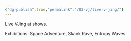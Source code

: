 ```yaml
---
{"dg-publish":true,"permalink":"/03-vj/live-v-jing/"}
---
```


Live VJing at shows.

Exhibitions: Space Adventure, Skank Rave, Entropy Waves